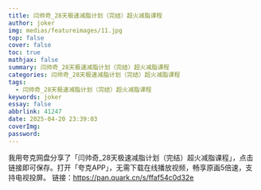 ```yaml
---
title: 闫帅奇_28天极速减脂计划（完结）超火减脂课程
author: joker
img: medias/featureimages/11.jpg
top: false
cover: false
toc: true
mathjax: false
summary: 闫帅奇_28天极速减脂计划（完结）超火减脂课程
categories: 闫帅奇_28天极速减脂计划（完结）超火减脂课程
tags:
  - 闫帅奇_28天极速减脂计划（完结）超火减脂课程
keywords: joker
essay: false
abbrlink: 41247
date: 2025-04-20 23:39:03
coverImg:
password:
---
```


我用夸克网盘分享了「闫帅奇_28天极速减脂计划（完结）超火减脂课程」，点击链接即可保存。打开「夸克APP」，无需下载在线播放视频，畅享原画5倍速，支持电视投屏。
链接：https://pan.quark.cn/s/ffaf54c0d32e
